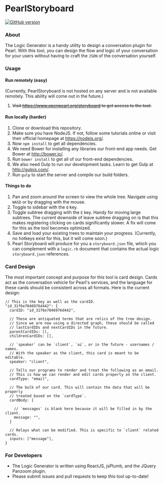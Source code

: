 # PearlStoryboard
[![GitHub version](https://badge.fury.io/gh/openpearl%2FPearlStoryboard.svg)](http://badge.fury.io/gh/openpearl%2FPearlStoryboard)

### About

The Logic Generator is a handy utility to design a conversation plugin for Pearl. With this tool, you can design the flow and logic of your conversation for your users without having to craft the `JSON` of the conversation yourself.

### Usage

#### Run remotely (easy)
(Currently, PearlStoryboard is not hosted on any server and is not available remotely. This ability will come out in the future.)

1. ~~Visit https://www.openpearl.org/storyboard to get access to the tool.~~

#### Run locally (harder)

1. Clone or download this repository.
1. Make sure you have NodeJS. If not, follow some tutorials online or visit their official homepage at https://nodejs.org/.
1. Now `npm install` to get all dependencies.
1. We need Bower for installing any libraries our front-end app needs. Get Bower at http://bower.io/.
1. Run `bower install` to get all of our front-end dependencies.
1. We also need Gulp to run our development tasks. Learn to get Gulp at http://gulpjs.com/.
1. Run `gulp` to start the server and compile our build folders.

#### Things to do
1. Pan and zoom around the screen to view the whole tree. Navigate using `WASD` or by dragging with the mouse.
1. Toggle to sidebar with the `Q` key.
1. Toggle subtree dragging with the `E` key. Handy for moving large subtrees. The current downside of leave subtree dragging on is that this makes registering clicking on cards significantly slower. A fix will come for this as the tool becomes optimized.
1. Save and load your existing trees to maintain your progress. (Currently, no hotkeys exist for this, but it will come soon.)
1. Pearl Storyboard will produce for you a `storyboard.json` file, which you can complement with a `logic.rb` document that contains the actual logic `storyboard.json` references.

### Card Design

The most important concept and purpose for this tool is card design. Cards act as the conversation vehicle for Pearl's services, and the language for these cards should be consistent across all formats. Here is the current design:

```
// This is the key as well as the cardID.
"id_31f6e7046976d442": {
  cardID: "id_31f6e7046976d442",

  // These are antiquated terms that are relics of the tree design.
  // Since we are now using a directed graph, these should be called
  // lastCardIDs and nextCardIDs in the future.
  parentCardIDs: [],
  childrenCardIDs: [],

  // `speaker` can be `client`, `ai`, or in the future - usernames / names.
  // With the speaker as the client, this card is meant to be editable.
  speaker: "client",

  // Tells our programs to render and treat the following as an email.
  // This is how we can render and edit cards properly on the client.
  cardType: "email",

  // The bulk of our card. This will contain the data that will be properly
  // treated based on the `cardType`.
  cardBody: {

    // `messages` is blank here because it will be filled in by the client.
    message: "",
  }

  // Relays what can be modified. This is specific to `client` related cards.
  inputs: ["message"],
}

``` 

### For Developers

* The Logic Generator is written using ReactJS, jsPlumb, and the JQuery Panzoom plugin.
* Please submit issues and pull requests to keep this tool up-to-date!
